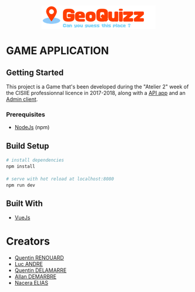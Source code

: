 <p align="center"><img src="https://raw.githubusercontent.com/lucandreiut/GeoQuizzAdmin/develop/src/assets/logo/logo.png"/></p>

# GAME APPLICATION

## Getting Started

This project is a Game that's been developed during the "Atelier 2" week of the CISIIE professionnal licence in 2017-2018, along with a [API app](https://github.com/Quinou-kun/GeoQuizzApi) and an [Admin client](https://github.com/lucandreiut/GeoQuizzAdmin).

### Prerequisites

* [NodeJs](https://nodejs.org/en/) (npm)

## Build Setup

``` bash
# install dependencies
npm install

# serve with hot reload at localhost:8080
npm run dev
```

## Built With

* [VueJs](https://github.com/vuejs/vue)

# Creators

* [Quentin RENOUARD](https://github.com/Quinou-kun)
* [Luc ANDRE](https://github.com/lucandreiut)
* [Quentin DELAMARRE](https://github.com/windos757)
* [Allan DEMARBRE](https://github.com/demarbre1u)
* [Nacera ELIAS](https://github.com/EliasNacera)
